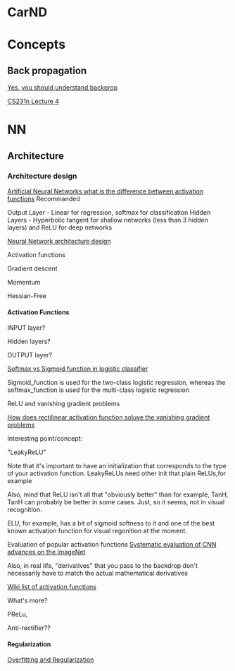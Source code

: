 # CarND

# Concepts

## Back propagation

[Yes, you should understand backprop](https://medium.com/@karpathy/yes-you-should-understand-backprop-e2f06eab496b#.8du48vo05)

[CS231n Lecture 4](https://www.youtube.com/watch?v=59Hbtz7XgjM)

# NN


## Architecture

### Architecture design
[Artificial Neural Networks what is the difference between activation functions](https://www.quora.com/Artificial-Neural-Networks-What-is-the-difference-between-activation-functions)
Recommanded

Output Layer - Linear for regression, softmax for classification
Hidden Layers - Hyperbolic tangent for shallow networks (less than 3 hidden layers) and ReLU for deep networks

[Neural Network architecture design](http://stackoverflow.com/questions/20009078/neural-network-architecture-design)

Activation functions

Gradient descent

Momentum

Hessian-Free

#### Activation Functions

INPUT layer?

Hidden layers?

OUTPUT layer?

[Softmax vs Sigmoid function in logistic classifier](http://stats.stackexchange.com/questions/233658/softmax-vs-sigmoid-function-in-logistic-classifier)

Sigmoid_function is used for the two-class logistic regression, whereas the softmax_function is used for the multi-class logistic regression

ReLU and vanishing gradient problems

[How does rectilinear activation function soluve the vanishing gradient problems](http://stats.stackexchange.com/questions/176794/how-does-rectilinear-activation-function-solve-the-vanishing-gradient-problem-in)

Interesting point/concept:

"LeakyReLU" 

Note that it's important to have an initialization that corresponds to the type of your activation function. LeakyReLUs need other init that plain ReLUs,for example

Also, mind that ReLU isn't all that "obviously better" than for example, TanH, TanH can probably be better in some cases. Just, so it seems, not in visual recognition.

ELU, for example, has a bit of sigmoid softness to it and one of the best known activation function for visual regonition at the moment. 

Evaluation of popular activation functions
[Systematic evaluation of CNN advances on the ImageNet](https://arxiv.org/pdf/1606.02228.pdf)

Also, in real life, "derivatives" that you pass to the backdrop don't necessarily have to match the actual mathematical derivatives

[Wiki list of activation functions](https://en.wikipedia.org/wiki/Activation_function)

What's more?

PReLu,

Anti-rectifier??


#### Regularization

[Overfitting and Regularization](http://neuralnetworksanddeeplearning.com/chap3.html#overfitting_and_regularization)
